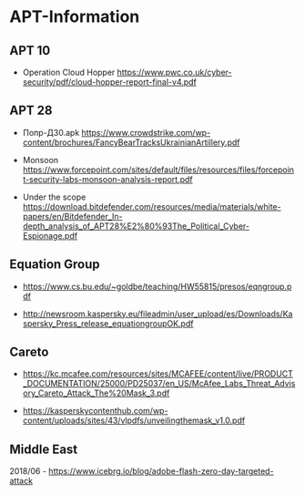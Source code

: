 # APT-Information

## APT 10
- Operation Cloud Hopper https://www.pwc.co.uk/cyber-security/pdf/cloud-hopper-report-final-v4.pdf


## APT 28
- Попр-Д30.apk https://www.crowdstrike.com/wp-content/brochures/FancyBearTracksUkrainianArtillery.pdf

- Monsoon https://www.forcepoint.com/sites/default/files/resources/files/forcepoint-security-labs-monsoon-analysis-report.pdf

- Under the scope https://download.bitdefender.com/resources/media/materials/white-papers/en/Bitdefender_In-depth_analysis_of_APT28%E2%80%93The_Political_Cyber-Espionage.pdf


## Equation Group

- https://www.cs.bu.edu/~goldbe/teaching/HW55815/presos/eqngroup.pdf

- http://newsroom.kaspersky.eu/fileadmin/user_upload/es/Downloads/Kaspersky_Press_release_equationgroupOK.pdf

## Careto

- https://kc.mcafee.com/resources/sites/MCAFEE/content/live/PRODUCT_DOCUMENTATION/25000/PD25037/en_US/McAfee_Labs_Threat_Advisory_Careto_Attack_The%20Mask_3.pdf

- https://kasperskycontenthub.com/wp-content/uploads/sites/43/vlpdfs/unveilingthemask_v1.0.pdf


## Middle East

2018/06 - 
  https://www.icebrg.io/blog/adobe-flash-zero-day-targeted-attack
